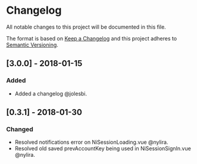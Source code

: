 # Changelog
All notable changes to this project will be documented in this file.

The format is based on [Keep a Changelog](http://keepachangelog.com/en/1.0.0/)
and this project adheres to [Semantic Versioning](http://semver.org/spec/v2.0.0.html).

## [3.0.0] - 2018-01-15
### Added
- Added a changelog @jolesbi.

## [0.3.1] - 2018-01-30
### Changed
* Resolved notifications error on NiSessionLoading.vue @nylira.
* Resolved old saved prevAccountKey being used in NiSessionSignIn.vue @nylira.
